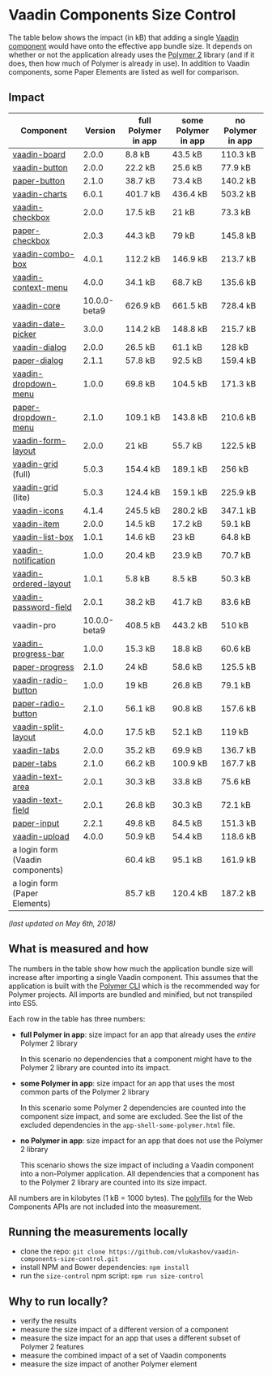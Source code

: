 # Vaadin Components Size Control

The table below shows the impact (in kB) that adding a single [Vaadin component](https://vaadin.com/components) would have onto the effective app bundle size. It depends on whether or not the application already uses the [Polymer 2](https://www.polymer-project.org/) library (and if it does, then how much of Polymer is already in use). In addition to Vaadin components, some Paper Elements are listed as well for comparison.

## Impact

| Component                        | Version      | full Polymer in app | some Polymer in app | no Polymer in app |
| -------------------------------- | ------------ | ------------------- | ------------------- | ----------------- |
| [vaadin-board][10]               | 2.0.0        | 8.8 kB              | 43.5 kB             | 110.3 kB          |
| [vaadin-button][11]              | 2.0.0        | 22.2 kB             | 25.6 kB             | 77.9 kB           |
| [paper-button][01]               | 2.1.0        | 38.7 kB             | 73.4 kB             | 140.2 kB          |
| [vaadin-charts][12]              | 6.0.1        | 401.7 kB            | 436.4 kB            | 503.2 kB          |
| [vaadin-checkbox][13]            | 2.0.0        | 17.5 kB             | 21 kB               | 73.3 kB           |
| [paper-checkbox][02]             | 2.0.3        | 44.3 kB             | 79 kB               | 145.8 kB          |
| [vaadin-combo-box][14]           | 4.0.1        | 112.2 kB            | 146.9 kB            | 213.7 kB          |
| [vaadin-context-menu][15]        | 4.0.0        | 34.1 kB             | 68.7 kB             | 135.6 kB          |
| [vaadin-core][16]                | 10.0.0-beta9 | 626.9 kB            | 661.5 kB            | 728.4 kB          |
| [vaadin-date-picker][17]         | 3.0.0        | 114.2 kB            | 148.8 kB            | 215.7 kB          |
| [vaadin-dialog][18]              | 2.0.0        | 26.5 kB             | 61.1 kB             | 128 kB            |
| [paper-dialog][03]               | 2.1.1        | 57.8 kB             | 92.5 kB             | 159.4 kB          |
| [vaadin-dropdown-menu][19]       | 1.0.0        | 69.8 kB             | 104.5 kB            | 171.3 kB          |
| [paper-dropdown-menu][04]        | 2.1.0        | 109.1 kB            | 143.8 kB            | 210.6 kB          |
| [vaadin-form-layout][20]         | 2.0.0        | 21 kB               | 55.7 kB             | 122.5 kB          |
| [vaadin-grid][21] (full)         | 5.0.3        | 154.4 kB            | 189.1 kB            | 256 kB            |
| [vaadin-grid][21] (lite)         | 5.0.3        | 124.4 kB            | 159.1 kB            | 225.9 kB          |
| [vaadin-icons][23]               | 4.1.4        | 245.5 kB            | 280.2 kB            | 347.1 kB          |
| [vaadin-item][24]                | 2.0.0        | 14.5 kB             | 17.2 kB             | 59.1 kB           |
| [vaadin-list-box][25]            | 1.0.1        | 14.6 kB             | 23 kB               | 64.8 kB           |
| [vaadin-notification][27]        | 1.0.0        | 20.4 kB             | 23.9 kB             | 70.7 kB           |
| [vaadin-ordered-layout][28]      | 1.0.1        | 5.8 kB              | 8.5 kB              | 50.3 kB           |
| [vaadin-password-field][29]      | 2.0.1        | 38.2 kB             | 41.7 kB             | 83.6 kB           |
| vaadin-pro                       | 10.0.0-beta9 | 408.5 kB            | 443.2 kB            | 510 kB            |
| [vaadin-progress-bar][31]        | 1.0.0        | 15.3 kB             | 18.8 kB             | 60.6 kB           |
| [paper-progress][07]             | 2.1.0        | 24 kB               | 58.6 kB             | 125.5 kB          |
| [vaadin-radio-button][32]        | 1.0.0        | 19 kB               | 26.8 kB             | 79.1 kB           |
| [paper-radio-button][08]         | 2.1.0        | 56.1 kB             | 90.8 kB             | 157.6 kB          |
| [vaadin-split-layout][33]        | 4.0.0        | 17.5 kB             | 52.1 kB             | 119 kB            |
| [vaadin-tabs][34]                | 2.0.0        | 35.2 kB             | 69.9 kB             | 136.7 kB          |
| [paper-tabs][09]                 | 2.1.0        | 66.2 kB             | 100.9 kB            | 167.7 kB          |
| [vaadin-text-area][35]           | 2.0.1        | 30.3 kB             | 33.8 kB             | 75.6 kB           |
| [vaadin-text-field][36]          | 2.0.1        | 26.8 kB             | 30.3 kB             | 72.1 kB           |
| [paper-input][05]                | 2.2.1        | 49.8 kB             | 84.5 kB             | 151.3 kB          |
| [vaadin-upload][37]              | 4.0.0        | 50.9 kB             | 54.4 kB             | 118.6 kB          |
| a login form (Vaadin components) |              | 60.4 kB             | 95.1 kB             | 161.9 kB          |
| a login form (Paper Elements)    |              | 85.7 kB             | 120.4 kB            | 187.2 kB          |

[01]: https://github.com/PolymerElements/paper-button.git "see the <paper-button> repo on GitHub"
[02]: https://github.com/PolymerElements/paper-checkbox.git "see the <paper-checkbox> repo on GitHub"
[03]: https://github.com/PolymerElements/paper-dialog.git "see the <paper-dialog> repo on GitHub"
[04]: https://github.com/PolymerElements/paper-dropdown-menu.git "see the <paper-dropdown-menu> repo on GitHub"
[05]: https://github.com/PolymerElements/paper-input.git "see the <paper-input> repo on GitHub"
[07]: https://github.com/PolymerElements/paper-progress.git "see the <paper-progress> repo on GitHub"
[08]: https://github.com/PolymerElements/paper-radio-button.git "see the <paper-radio-button> repo on GitHub"
[09]: https://github.com/PolymerElements/paper-tabs.git "see the <paper-tabs> repo on GitHub"
[10]: https://github.com/vaadin/vaadin-board.git "see the <vaadin-board> repo on GitHub"
[11]: https://github.com/vaadin/vaadin-button.git "see the <vaadin-button> repo on GitHub"
[12]: https://github.com/vaadin/vaadin-charts.git "see the <vaadin-charts> repo on GitHub"
[13]: https://github.com/vaadin/vaadin-checkbox.git "see the <vaadin-checkbox> repo on GitHub"
[14]: https://github.com/vaadin/vaadin-combo-box.git "see the <vaadin-combo-box> repo on GitHub"
[15]: https://github.com/vaadin/vaadin-context-menu.git "see the <vaadin-context-menu> repo on GitHub"
[16]: https://github.com/vaadin/vaadin-core.git "see the <vaadin-core> repo on GitHub"
[17]: https://github.com/vaadin/vaadin-date-picker.git "see the <vaadin-date-picker> repo on GitHub"
[18]: https://github.com/vaadin/vaadin-dialog.git "see the <vaadin-dialog> repo on GitHub"
[19]: https://github.com/vaadin/vaadin-dropdown-menu.git "see the <vaadin-dropdown-menu> repo on GitHub"
[20]: https://github.com/vaadin/vaadin-form-layout.git "see the <vaadin-form-layout> repo on GitHub"
[21]: https://github.com/vaadin/vaadin-grid.git "see the <vaadin-grid> repo on GitHub"
[23]: https://github.com/vaadin/vaadin-icons.git "see the <vaadin-icons> repo on GitHub"
[24]: https://github.com/vaadin/vaadin-item.git "see the <vaadin-item> repo on GitHub"
[25]: https://github.com/vaadin/vaadin-list-box.git "see the <vaadin-list-box> repo on GitHub"
[27]: https://github.com/vaadin/vaadin-notification.git "see the <vaadin-notification> repo on GitHub"
[28]: https://github.com/vaadin/vaadin-ordered-layout.git "see the <vaadin-ordered-layout> repo on GitHub"
[29]: https://github.com/vaadin/vaadin-text-field.git "see the <vaadin-password-field> repo on GitHub"
[31]: https://github.com/vaadin/vaadin-progress-bar.git "see the <vaadin-progress-bar> repo on GitHub"
[32]: https://github.com/vaadin/vaadin-radio-button.git "see the <vaadin-radio-button> repo on GitHub"
[33]: https://github.com/vaadin/vaadin-split-layout.git "see the <vaadin-split-layout> repo on GitHub"
[34]: https://github.com/vaadin/vaadin-tabs.git "see the <vaadin-tabs> repo on GitHub"
[35]: https://github.com/vaadin/vaadin-text-field.git "see the <vaadin-text-area> repo on GitHub"
[36]: https://github.com/vaadin/vaadin-text-field.git "see the <vaadin-text-field> repo on GitHub"
[37]: https://github.com/vaadin/vaadin-upload.git "see the <vaadin-upload> repo on GitHub"

_(last updated on May 6th, 2018)_

## What is measured and how

The numbers in the table show how much the application bundle size will increase after importing a single Vaadin component. This assumes that the application is built with the [Polymer CLI](https://www.polymer-project.org/2.0/docs/tools/polymer-cli) which is the recommended way for Polymer projects. All imports are bundled and minified, but not transpiled into ES5.

Each row in the table has three numbers:

* **full Polymer in app**: size impact for an app that already uses the _entire_ Polymer 2 library

  In this scenario no dependencies that a component might have to the Polymer 2 library are counted into its impact.

* **some Polymer in app**: size impact for an app that uses the most common parts of the Polymer 2 library

  In this scenario some Polymer 2 dependencies are counted into the component size impact, and some are excluded. See the list of the excluded dependencies in the `app-shell-some-polymer.html` file.

* **no Polymer in app**: size impact for an app that does not use the Polymer 2 library

  This scenario shows the size impact of including a Vaadin component into a non-Polymer application. All dependencies that a component has to the Polymer 2 library are counted into its size impact.

All numbers are in kilobytes (1 kB = 1000 bytes). The [polyfills](https://github.com/webcomponents/webcomponentsjs) for the Web Components APIs are not included into the measurement.

## Running the measurements locally

* clone the repo: `git clone https://github.com/vlukashov/vaadin-components-size-control.git`
* install NPM and Bower dependencies: `npm install`
* run the `size-control` npm script: `npm run size-control`

## Why to run locally?

* verify the results
* measure the size impact of a different version of a component
* measure the size impact for an app that uses a different subset of Polymer 2 features
* measure the combined impact of a set of Vaadin components
* measure the size impact of another Polymer element
